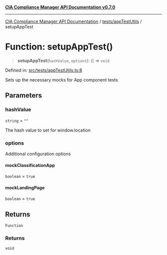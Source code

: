 [**CIA Compliance Manager API Documentation v0.7.0**](../../../README.md)

***

[CIA Compliance Manager API Documentation](../../../modules.md) / [tests/appTestUtils](../README.md) / setupAppTest

# Function: setupAppTest()

> **setupAppTest**(`hashValue`, `options`): () => `void`

Defined in: [src/tests/appTestUtils.ts:8](https://github.com/Hack23/cia-compliance-manager/blob/a904e43458f81faf7066f9da9fc149cc9f6e236d/src/tests/appTestUtils.ts#L8)

Sets up the necessary mocks for App component tests

## Parameters

### hashValue

`string` = `""`

The hash value to set for window.location

### options

Additional configuration options

#### mockClassificationApp

`boolean` = `true`

#### mockLandingPage

`boolean` = `true`

## Returns

`Function`

### Returns

`void`
